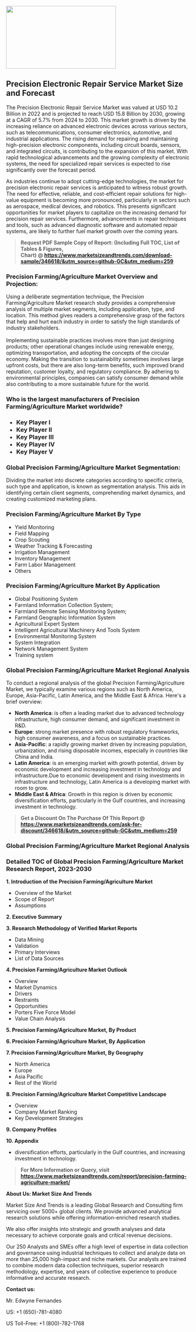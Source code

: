 <p><img class="alignnone size-medium wp-image-20088" src="https://ffe5etoiles.com/wp-content/uploads/2024/12/MST1-300x171.png" alt="" width="300" height="171" /></p><h2>Precision Electronic Repair Service Market Size and Forecast</h2><p>The Precision Electronic Repair Service Market was valued at USD 10.2 Billion in 2022 and is projected to reach USD 15.8 Billion by 2030, growing at a CAGR of 5.7% from 2024 to 2030. This market growth is driven by the increasing reliance on advanced electronic devices across various sectors, such as telecommunications, consumer electronics, automotive, and industrial applications. The rising demand for repairing and maintaining high-precision electronic components, including circuit boards, sensors, and integrated circuits, is contributing to the expansion of this market. With rapid technological advancements and the growing complexity of electronic systems, the need for specialized repair services is expected to rise significantly over the forecast period.</p><p>As industries continue to adopt cutting-edge technologies, the market for precision electronic repair services is anticipated to witness robust growth. The need for effective, reliable, and cost-efficient repair solutions for high-value equipment is becoming more pronounced, particularly in sectors such as aerospace, medical devices, and robotics. This presents significant opportunities for market players to capitalize on the increasing demand for precision repair services. Furthermore, advancements in repair techniques and tools, such as advanced diagnostic software and automated repair systems, are likely to further fuel market growth over the coming years.</p></p><blockquote id="" class=""><strong>Request PDF Sample Copy of Report: (Including Full TOC, List of Tables &amp; Figures, Chart)&nbsp;@&nbsp;<strong><a href="https://www.marketsizeandtrends.com/download-sample/346618/&utm_source=github-GC&utm_medium=259" target="_blank">https://www.marketsizeandtrends.com/download-sample/346618/&utm_source=github-GC&utm_medium=259</a></strong></strong></blockquote><h3 id="" class="">Precision Farming/Agriculture Market&nbsp;Overview and Projection:</h3><p id="" class="">Using a deliberate segmentation technique, the Precision Farming/Agriculture Market research study provides a comprehensive analysis of multiple market segments, including application, type, and location. This method gives readers a comprehensive grasp of the factors that help and hurt each industry in order to satisfy the high standards of industry stakeholders. <br /> <br />Implementing sustainable practices involves more than just designing products; other operational changes include using renewable energy, optimizing transportation, and adopting the concepts of the circular economy. Making the transition to sustainability sometimes involves large upfront costs, but there are also long-term benefits, such improved brand reputation, customer loyalty, and regulatory compliance. By adhering to environmental principles, companies can satisfy consumer demand while also contributing to a more sustainable future for the world.</p><h3 id="" class="">Who is the largest manufacturers of&nbsp;Precision Farming/Agriculture Market worldwide?</h3><h3 class=""><p><ul><li>Key Player I </li><li> Key Player II </li><li> Key Player III </li><li> Key Player IV </li><li> Key Player V</li></ul></p></h3><h3 id="" class="">Global&nbsp;Precision Farming/Agriculture Market Segmentation:</h3><p id="" class="">Dividing the market into discrete categories according to specific criteria, such type and application, is known as segmentation analysis. This aids in identifying certain client segments, comprehending market dynamics, and creating customized marketing plans.</p><h3 id="" class="">Precision Farming/Agriculture Market&nbsp;By Type</h3><p><p><ul><li>Yield Monitoring</li><li> Field Mapping</li><li> Crop Scouting</li><li> Weather Tracking & Forecasting</li><li> Irrigation Management</li><li> Inventory Management</li><li> Farm Labor Management</li><li> Others</p></li></ul></p></p><h3 id="" class="">Precision Farming/Agriculture Market&nbsp;By Application</h3><p class=""><p><ul><li>Global Positioning System</li><li> Farmland Information Collection System;</li><li> Farmland Remote Sensing Monitoring System;</li><li> Farmland Geographic Information System</li><li> Agricultural Expert System</li><li> Intelligent Agricultural Machinery And Tools System</li><li> Environmental Monitoring System</li><li> System Integration</li><li> Network Management System</li><li> Training system</li></ul></p></p><h3 id="" class="">Global Precision Farming/Agriculture Market Regional Analysis</h3><p id="" class="">To conduct a regional analysis of the global Precision Farming/Agriculture Market, we typically examine various regions such as North America, Europe, Asia-Pacific, Latin America, and the Middle East &amp; Africa. Here's a brief overview:</p><ul><li><strong>North America</strong>: is often a leading market due to advanced technology infrastructure, high consumer demand, and significant investment in R&amp;D.</li><li><strong>Europe</strong>: strong market presence with robust regulatory frameworks, high consumer awareness, and a focus on sustainable practices.</li><li><strong>Asia-Pacific</strong>: a rapidly growing market driven by increasing population, urbanization, and rising disposable incomes, especially in countries like China and India.</li><li><strong>Latin America</strong>: is an emerging market with growth potential, driven by economic development and increasing investment in technology and infrastructure.Due to economic development and rising investments in infrastructure and technology, Latin America is a developing market with room to grow.</li><li><strong>Middle East &amp; Africa</strong>: Growth in this region is driven by economic diversification efforts, particularly in the Gulf countries, and increasing investment in technology.</li></ul><blockquote id="" class=""><strong>Get a Discount On The Purchase Of This Report @ <strong><a href="https://www.marketsizeandtrends.com/ask-for-discount/346618/&utm_source=github-GC&utm_medium=259" target="_blank">https://www.marketsizeandtrends.com/ask-for-discount/346618/&utm_source=github-GC&utm_medium=259</a></strong></strong></blockquote><h3 id="" class="">Global Precision Farming/Agriculture Market Regional Analysis</h3><h3 id="" class="">Detailed TOC of Global Precision Farming/Agriculture Market Research Report, 2023-2030</h3><p id="" class=""><strong>1. Introduction of the Precision Farming/Agriculture Market</strong></p><ul><li>Overview of the Market</li><li>Scope of Report</li><li>Assumptions</li></ul><p id="" class=""><strong>2. Executive Summary</strong></p><p id="" class=""><strong>3. Research Methodology of Verified Market Reports</strong></p><ul><li>Data Mining</li><li>Validation</li><li>Primary Interviews</li><li>List of Data Sources</li></ul><p id="" class=""><strong>4. Precision Farming/Agriculture Market Outlook</strong></p><ul><li>Overview</li><li>Market Dynamics</li><li>Drivers</li><li>Restraints</li><li>Opportunities</li><li>Porters Five Force Model</li><li>Value Chain Analysis</li></ul><p id="" class=""><strong>5. Precision Farming/Agriculture Market, By Product</strong></p><p id="" class=""><strong>6. Precision Farming/Agriculture Market, By Application</strong></p><p id="" class=""><strong>7. Precision Farming/Agriculture Market, By Geography</strong></p><ul><li>North America</li><li>Europe</li><li>Asia Pacific</li><li>Rest of the World</li></ul><p id="" class=""><strong>8. Precision Farming/Agriculture Market Competitive Landscape</strong></p><ul><li>Overview</li><li>Company Market Ranking</li><li>Key Development Strategies</li></ul><p id="" class=""><strong>9. Company Profiles</strong></p><p id="" class=""><strong>10. Appendix</strong></p><ul><li>diversification efforts, particularly in the Gulf countries, and increasing investment in technology.</li></ul><blockquote id="" class=""><strong>For More Information or Query, visit <strong><strong><a href="https://www.marketsizeandtrends.com/report/precision-farming-agriculture-market/" target="_blank">https://www.marketsizeandtrends.com/report/precision-farming-agriculture-market/</a></strong></strong></strong></blockquote><p id="" class=""><strong>About Us: Market Size And Trends</strong></p><p id="" class="">Market Size And Trends is a leading Global Research and Consulting firm servicing over 5000+ global clients. We provide advanced analytical research solutions while offering information-enriched research studies.</p><p id="" class="">We also offer insights into strategic and growth analyses and data necessary to achieve corporate goals and critical revenue decisions.</p><p id="" class="">Our 250 Analysts and SMEs offer a high level of expertise in data collection and governance using industrial techniques to collect and analyze data on more than 25,000 high-impact and niche markets. Our analysts are trained to combine modern data collection techniques, superior research methodology, expertise, and years of collective experience to produce informative and accurate research.</p><p id="" class=""><strong>Contact us:</strong></p><p id="" class="">Mr. Edwyne Fernandes</p><p id="" class="">US: +1 (650)-781-4080</p><p id="" class="">US Toll-Free: +1 (800)-782-1768</p>
